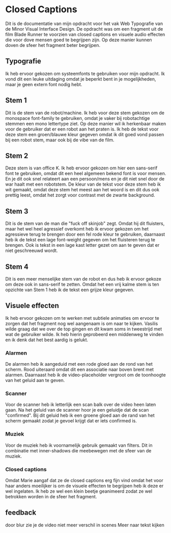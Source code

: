 # Closed Captions

Dit is de documentatie van mijn opdracht voor het vak Web Typografie van de Minor Visual Interface Design. De opdracht was om een fragment uit de film Blade Runner te voorzien van closed captions en visuele audio effecten die voor dove mensen goed te begrijpen zijn. Op deze manier kunnen doven de sfeer het fragment beter begrijpen. 

## Typografie

Ik heb ervoor gekozen om systeemfonts te gebruiken voor mijn opdracht. Ik vond dit een leuke uitdaging omdat je beperkt bent in je mogelijkheden, maar je geen extern font nodig hebt.

## Stem 1

Dit is de stem van de robot/machine. Ik heb voor deze stem gekozen om de monospace font-family te gebruiken, omdat je vaker bij robotachtige stemmen een mono lettertype ziet. Op deze manier wil ik herkenbaar maken voor de gebruiker dat er een robot aan het praten is. Ik heb de tekst voor deze stem een groen/blauwe kleur gegeven omdat ik dit goed vond passen  bij een robot stem, maar ook bij de vibe van de film.

## Stem 2

Deze stem is van office K. Ik heb ervoor gekozen om hier een sans-serif font te gebruiken, omdat dit een heel algemeen bekend font is voor mensen. En je dit ook snel relateert aan een persoon/mens en je dit niet snel door de war haalt met een robotstem. De kleur van de tekst voor deze stem heb ik wit gemaakt, omdat deze stem het meest aan het woord is en dit dus ook prettig leest, omdat het zorgt voor contrast met de zwarte background.

## Stem 3

Dit is de stem van de man die "fuck off skinjob" zegt. Omdat hij dit fluisters, maar het wel heel agressief overkomt heb ik ervoor gekozen om het agressieve terug te brengen door een fel rode kleur te gebruiken, daarnaast heb ik de tekst een lage font-weight gegeven om het fluisteren terug te brengen. Ook is tekst in een lage kast letter gezet om aan te geven dat er niet geschreeuwd wordt. 

## Stem 4

Dit is een meer menselijke stem van de robot en dus heb ik ervoor gekoze om deze ook in sans-serif te zetten. Omdat het een vrij kalme stem is ten opzichte van Stem 1 heb ik de tekst een grijze kleur gegeven.

## Visuele effecten

Ik heb ervoor gekozen om te werken met subtiele animaties om ervoor te zorgen dat het fragment nog wel aangenaam is om naar te kijken. Vasilis wilde graag dat we over de top gingen en dit kwam soms in tweestrijd met wat de gebruiker wilde. Ik heb hierin geprobeerd een middenweg te vinden en ik denk dat het best aardig is gelukt.

### Alarmen

De alarmen heb ik aangeduid met een rode gloed aan de rond van het scherm. Rood uiteraard omdat dit een associatie naar boven brent met alarmen. Daarnaast heb ik de video-placeholder vergroot om de toonhoogte van het geluid aan te geven.

### Scanner

Voor de scanner heb ik letterlijk een scan balk over de video heen laten gaan. Na het geluid van de scanner hoor je een geluidje dat de scan "confirmed". Bij dit geluid heb ik een groene gloed aan de rand van het scherm gemaakt zodat je gevoel krijgt dat er iets confirmed is.

### Muziek

Voor de muziek heb ik voornamelijk gebruik gemaakt van filters. Dit in combinatie met inner-shadows die meebewegen met de sfeer van de muziek. 

### Closed captions

Omdat Marie aangaf dat ze de closed captions erg fijn vind omdat het voor haar anders moeilijker is om de visuele effecten te begrijpen heb ik deze er wel ingelaten. Ik heb ze wel een klein beetje geanimeerd zodat ze wel betrokken worden in de sfeer het fragment.




## feedback

door blur zie je de video niet meer
verschil in scenes
Meer naar tekst kijken